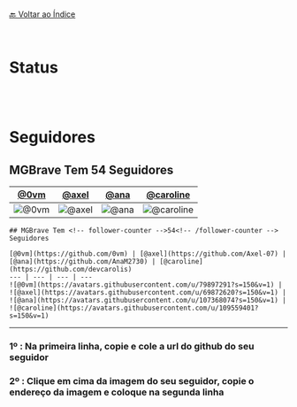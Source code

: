 <br>[🔙 Voltar ao Índice](./README.md)<br>

<br>




 

# Status

<br>
<br>


#  Seguidores

## MGBrave Tem <!-- follower-counter -->54<!-- /follower-counter --> Seguidores

[@0vm](https://github.com/0vm) | [@axel](https://github.com/Axel-07) | [@ana](https://github.com/AnaM2730) | [@caroline](https://github.com/devcarolis)
--- | --- | --- | ---
![@0vm](https://avatars.githubusercontent.com/u/79897291?s=150&v=1) | ![@axel](https://avatars.githubusercontent.com/u/69872620?s=150&v=1) | ![@ana](https://avatars.githubusercontent.com/u/107368074?s=150&v=1) | ![@caroline](https://avatars.githubusercontent.com/u/109559401?s=150&v=1)

```
## MGBrave Tem <!-- follower-counter -->54<!-- /follower-counter --> Seguidores

[@0vm](https://github.com/0vm) | [@axel](https://github.com/Axel-07) | [@ana](https://github.com/AnaM2730) | [@caroline](https://github.com/devcarolis)
--- | --- | --- | ---
![@0vm](https://avatars.githubusercontent.com/u/79897291?s=150&v=1) | ![@axel](https://avatars.githubusercontent.com/u/69872620?s=150&v=1) | ![@ana](https://avatars.githubusercontent.com/u/107368074?s=150&v=1) | ![@caroline](https://avatars.githubusercontent.com/u/109559401?s=150&v=1)
```
---

### 1º : Na primeira linha, copie e cole a url do github do seu seguidor
### 2º : Clique em cima da imagem do seu seguidor, copie o endereço da imagem e coloque na segunda linha
